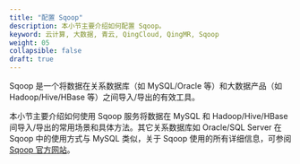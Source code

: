 ```yaml
---
title: "配置 Sqoop"
description: 本小节主要介绍如何配置 Sqoop。 
keyword: 云计算, 大数据, 青云, QingCloud, QingMR, Sqoop
weight: 05
collapsible: false
draft: true
---
```


Sqoop 是一个将数据在关系数据库（如 MySQL/Oracle 等）和大数据产品（如 Hadoop/Hive/HBase 等）之间导入/导出的有效工具。

本小节主要介绍如何使用 Sqoop 服务将数据在 MySQL 和 Hadoop/Hive/HBase 间导入/导出的常用场景和具体方法。其它关系数据库如 Oracle/SQL Server 在 Sqoop 中的使用方式与 MySQL 类似，关于 Sqoop 使用的所有详细信息，可参阅 [Sqoop 官方网站](https://sqoop.apache.org/docs/1.4.6/SqoopUserGuide.html)。
